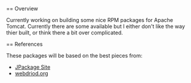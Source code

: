 == Overview

Currently working on building some nice RPM packages for Apache Tomcat. Currently there are some available but I either don't like the way thier built, or think there a bit over complicated.

== References

These packages will be based on the best pieces from:

* [JPackage Site](http://jpackage.org)
* [webdriod.org](http://webdroid.org/archives/tomcat-package/)
